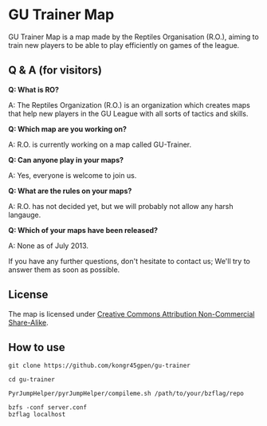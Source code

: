 GU Trainer Map
==============
GU Trainer Map is a map made by the Reptiles Organisation (R.O.), aiming to train new players to be able to play efficiently on games of the league.

Q & A (for visitors)
-------
**Q: What is RO?**

A: The Reptiles Organization (R.O.) is an organization which creates maps that help new players in the GU League with all sorts of tactics and skills.

**Q: Which map are you working on?**

A: R.O. is currently working on a map called GU-Trainer.

**Q: Can anyone play in your maps?**

A: Yes, everyone is welcome to join us.

**Q: What are the rules on your maps?**

A: R.O. has not decided yet, but we will probably not allow any harsh langauge.

**Q: Which of your maps have been released?**

A: None as of July 2013.

If you have any further questions, don't hesitate to contact us; We'll try to answer them as soon as possible.

License
-------
The map is licensed under [Creative Commons Attribution Non-Commercial Share-Alike](http://creativecommons.org/licenses/by-nc-sa/3.0/).

How to use
----------

    git clone https://github.com/kongr45gpen/gu-trainer
    
    cd gu-trainer

    PyrJumpHelper/pyrJumpHelper/compileme.sh /path/to/your/bzflag/repo
    
    bzfs -conf server.conf
    bzflag localhost
